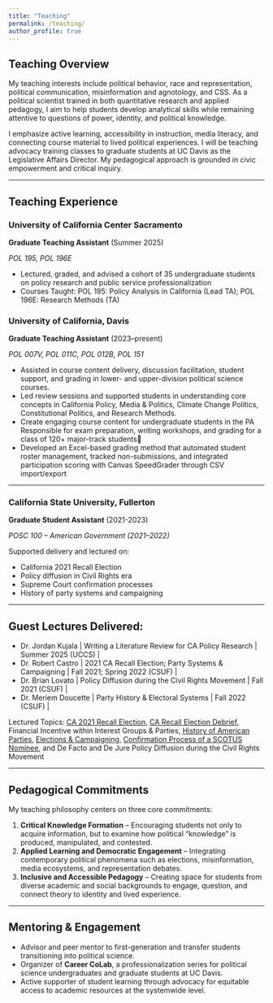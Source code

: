 ```yaml
---
title: "Teaching"
permalink: /teaching/
author_profile: true
---
```


## Teaching Overview

My teaching interests include political behavior, race and representation, political communication, misinformation and agnotology, and CSS. As a political scientist trained in both quantitative research and applied pedagogy, I aim to help students develop analytical skills while remaining attentive to questions of power, identity, and political knowledge.

I emphasize active learning, accessibility in instruction, media literacy, and connecting course material to lived political experiences. I will be teaching advocacy training classes to graduate students at UC Davis as the Legislative Affairs Director. My pedagogical approach is grounded in civic empowerment and critical inquiry.

---

## Teaching Experience

### University of California Center Sacramento  
**Graduate Teaching Assistant** (Summer 2025)

*POL 195, POL 196E*

- Lectured, graded, and advised a cohort of 35 undergraduate students on policy research and public service professionalization
- Courses Taught: POL 195: Policy Analysis in California (Lead TA); POL 196E: Research Methods (TA)

### University of California, Davis  
**Graduate Teaching Assistant** (2023–present)

*POL 007V, POL 011C, POL 012B, POL 151*

- Assisted in course content delivery, discussion facilitation, student support, and grading in lower- and upper-division political science courses.
- Led review sessions and supported students in understanding core concepts in California Policy, Media & Politics, Climate Change Politics, Constitutional Politics, and Research Methods.
- Create engaging course content for undergraduate students in the PA Responsible for exam preparation, writing workshops, and grading for a class of 120+ major-track students
- Developed an Excel-based grading method that automated student roster management, tracked non-submissions, and integrated participation scoring with Canvas SpeedGrader through CSV import/export

---

### California State University, Fullerton
**Graduate Student Assistant** (2021-2023)

*POSC 100 – American Government (2021–2022)*

Supported delivery and lectured on:  
- California 2021 Recall Election  
- Policy diffusion in Civil Rights era  
- Supreme Court confirmation processes  
- History of party systems and campaigning  

---

## Guest Lectures Delivered:

- Dr. Jordan Kujala | Writing a Literature Review for CA Policy Research | Summer 2025 (UCCS) |
- Dr. Robert Castro | 2021 CA Recall Election; Party Systems & Campaigning | Fall 2021; Spring 2022 (CSUF) |
- Dr. Brian Lovato | Policy Diffusion during the Civil Rights Movement | Fall 2021 (CSUF) |
- Dr. Meriem Doucette | Party History & Electoral Systems | Fall 2022 (CSUF) |

Lectured Topics: [CA 2021 Recall Election](https://www.youtube.com/watch?v=umWwQk7qF3c), [CA Recall Election Debrief](https://www.youtube.com/watch?v=SN-1HM5ZtDY), Financial Incentive within Interest Groups & Parties, [History of American Parties](https://www.youtube.com/watch?v=OBISUoyAdbg), [Elections & Campaigning](https://www.youtube.com/watch?v=xLbjlboO5VI), [Confirmation Process of a SCOTUS Nominee](https://www.youtube.com/watch?v=mdm86XiE_a4), and De Facto and De Jure Policy Diffusion during the Civil Rights Movement

---

## Pedagogical Commitments

My teaching philosophy centers on three core commitments:

1. **Critical Knowledge Formation** – Encouraging students not only to acquire information, but to examine how political “knowledge” is produced, manipulated, and contested.
2. **Applied Learning and Democratic Engagement** – Integrating contemporary political phenomena such as elections, misinformation, media ecosystems, and representation debates.
3. **Inclusive and Accessible Pedagogy** – Creating space for students from diverse academic and social backgrounds to engage, question, and connect theory to identity and lived experience.

---

## Mentoring & Engagement

- Advisor and peer mentor to first-generation and transfer students transitioning into political science.
- Organizer of **Career CoLab**, a professionalization series for political science undergraduates and graduate students at UC Davis.
- Active supporter of student learning through advocacy for equitable access to academic resources at the systemwide level.
